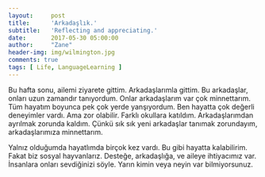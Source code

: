 ```yaml
---
layout:     post
title:      'Arkadaşlık.'
subtitle:   'Reflecting and appreciating.'
date:       2017-05-30 05:00:00
author:     "Zane"
header-img: img/wilmington.jpg
comments: true
tags: [ Life, LanguageLearning ]
---
```


Bu hafta sonu, ailemi ziyarete gittim. Arkadaşlarımla gittim. Bu arkadaşlar, onları uzun zamandır tanıyordum. Onlar arkadaşlarım var çok minnettarım.  Tüm hayatım boyunca pek çok yerde yanşıyordum.  Ben hayatta çok değerli deneyimler vardı. Ama zor olabilir. Farklı okullara katıldım. Arkadaşlarımdan ayrılmak zorunda kaldım. Çünkü sık sık yeni arkadaşlar tanımak zorundayım, arkadaşlarımıza minnettarım. 
 
Yalnız olduğumda hayatlımda birçok kez vardı. Bu gibi hayatta kalabilirim. Fakat biz sosyal hayvanlarız. Desteğe, arkadaşlığa, ve aileye ihtiyacımız var. İnsanlara onları sevdiğinizi söyle. Yarın kimin veya neyin var bilmiyorsunuz.    
